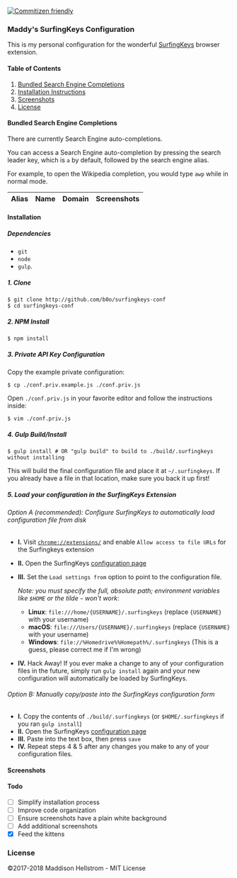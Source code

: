 <!--{{DISCLAIMER}}-->
[![Commitizen friendly](https://img.shields.io/badge/commitizen-friendly-brightgreen.svg)](http://commitizen.github.io/cz-cli/)

### Maddy's SurfingKeys Configuration

<!-- TODO: Determine minimum SK version -->
<!-- #### Note: This configuration currently only supports SurfingKeys 0.9.14 and below. -->

This is my personal configuration for the wonderful [SurfingKeys](https://github.com/brookhong/Surfingkeys) browser extension.

#### Table of Contents

  1. [Bundled Search Engine Completions](#bundled-search-engine-completions)
  2. [Installation Instructions](#installation)
  3. [Screenshots](#screenshots)
  4. [License](#license)

#### Bundled Search Engine Completions

There are currently <!--{{COMPL_COUNT}}--> Search Engine auto-completions.

You can access a Search Engine auto-completion by pressing the search leader key, which is `a` by default, followed by the search engine alias.

For example, to open the Wikipedia completion, you would type `awp` while in normal mode.

| Alias | Name | Domain | Screenshots |
| ---- | ------ | ----- | ----- |
<!--{{COMPL_TABLE}}-->

#### Installation

##### Dependencies

  - `git`
  - `node`
  - `gulp`. 

##### 1. Clone

```shell
$ git clone http://github.com/b0o/surfingkeys-conf
$ cd surfingkeys-conf
```

##### 2. NPM Install

```shell
$ npm install
```

##### 3. Private API Key Configuration

Copy the example private configuration:

```shell
$ cp ./conf.priv.example.js ./conf.priv.js
```

Open `./conf.priv.js` in your favorite editor and follow the instructions inside:

```shell
$ vim ./conf.priv.js
```

##### 4. Gulp Build/Install

```shell
$ gulp install # OR "gulp build" to build to ./build/.surfingkeys without installing
```

This will build the final configuration file and place it at `~/.surfingkeys`.
If you already have a file in that location, make sure you back it up first!

##### 5. Load your configuration in the SurfingKeys Extension

###### Option A _(recommended)_: Configure SurfingKeys to automatically load configuration file from disk
  - __I.__ Visit [`chrome://extensions/`](chrome://extensions/) and enable `Allow access to file URLs` for the Surfingkeys extension

  - __II.__ Open the SurfingKeys [configuration page](chrome-extension://mffcegbjcdejldmihkogmcnkgbbhioid/pages/options.html)

  - __III.__ Set the `Load settings from` option to point to the configuration file.

    _Note: you must specify the full, absolute path; environment variables like `$HOME` or the tilde `~` won't work_:

    - __Linux__: `file:///home/{USERNAME}/.surfingkeys` (replace `{USERNAME}` with your username) 
    - __macOS__: `file:///Users/{USERNAME}/.surfingkeys` (replace `{USERNAME}` with your username) 
    - __Windows__: `file://%Homedrive%%Homepath%/.surfingkeys` (This is a guess, please correct me if I'm wrong)

  - __IV.__ Hack Away! If you ever make a change to any of your configuration files in the future, simply run `gulp install` again and your new configuration will automatically be loaded by SurfingKeys.

###### Option B: Manually copy/paste into the SurfingKeys configuration form
  - __I.__ Copy the contents of `./build/.surfingkeys` (or `$HOME/.surfingkeys` if you ran `gulp install`)
  - __II.__ Open the SurfingKeys [configuration page](chrome-extension://mffcegbjcdejldmihkogmcnkgbbhioid/pages/options.html)
  - __III.__ Paste into the text box, then press `save`
  - __IV.__ Repeat steps 4 & 5 after any changes you make to any of your configuration files.

#### Screenshots
<!--{{SCREENSHOTS}}-->

#### Todo

- [ ] Simplify installation process
- [ ] Improve code organization
- [ ] Ensure screenshots have a plain white background
- [ ] Add additional screenshots
- [x] Feed the kittens

### License
&copy;2017-2018 Maddison Hellstrom - MIT License
